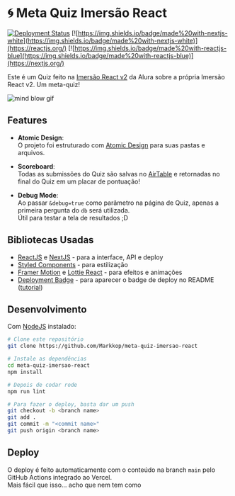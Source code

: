 # 🌀 Meta Quiz Imersão React

[![Deployment Status](https://img.shields.io/endpoint?url=https://devx.sh/api/deployment)](https://devx.sh)
[![https://img.shields.io/badge/made%20with-nextjs-white](https://img.shields.io/badge/made%20with-nextjs-white)](https://reactjs.org/)
[![https://img.shields.io/badge/made%20with-reactjs-blue](https://img.shields.io/badge/made%20with-reactjs-blue)](https://nextjs.org/)


Este é um Quiz feito na [Imersão React v2](https://site.alura.com.br/imersao-react-next-js/) da Alura sobre a própria Imersão React v2. Um meta-quiz!  

![mind blow gif](https://media3.giphy.com/media/26ufdipQqU2lhNA4g/giphy.gif)

## Features

* **Atomic Design**:  
O projeto foi estruturado com [Atomic Design](https://bradfrost.com/blog/post/atomic-web-design/) para suas pastas e arquivos.

* **Scoreboard**:  
Todas as submissões do Quiz são salvas no [AirTable](https://airtable.com/) e retornadas no final do Quiz em um placar de pontuação!  

* **Debug Mode**:  
Ao passar `&debug=true` como parâmetro na página de Quiz, apenas a primeira pergunta do `db` será utilizada.  
Útil para testar a tela de resultados ;D 

## Bibliotecas Usadas

* [ReactJS](https://reactjs.org/) e [NextJS](https://nextjs.org/) - para a interface, API e deploy
* [Styled Components](https://styled-components.com/) - para estilização
* [Framer Motion](https://styled-components.com/) e [Lottie React](https://github.com/Gamote/lottie-react) - para efeitos e animações
* [Deployment Badge](https://github.com/FelixMohr/deployment-badge) - para aparecer o badge de deploy no README ([tutorial](https://dev.to/felixmohr/displaying-a-deployment-status-badge-for-your-next-js-app-on-your-github-readme-hml))

## Desenvolvimento

Com [NodeJS](https://nodejs.org/en/) instalado: 
```bash
# Clone este repositório
git clone https://github.com/Markkop/meta-quiz-imersao-react

# Instale as dependências
cd meta-quiz-imersao-react
npm install

# Depois de codar rode
npm run lint

# Para fazer o deploy, basta dar um push
git checkout -b <branch name>
git add .
git commit -m "<commit name>"
git push origin <branch name>
```

## Deploy

O deploy é feito automaticamente com o conteúdo na branch `main` pelo GitHub Actions integrado ao Vercel.  
Mais fácil que isso... acho que nem tem como

